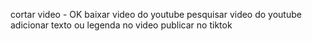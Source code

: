 cortar video - OK
baixar video do youtube
pesquisar video do youtube
adicionar texto ou legenda no video
publicar no tiktok
